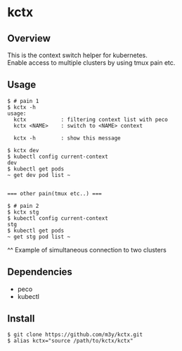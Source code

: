 # kctx

## Overview
This is the context switch helper for kubernetes.  
Enable access to multiple clusters by using tmux pain etc.

## Usage
```
$ # pain 1
$ kctx -h
usage:
  kctx           : filtering context list with peco
  kctx <NAME>    : switch to <NAME> context

  kctx -h        : show this message

$ kctx dev
$ kubectl config current-context
dev
$ kubectl get pods
~ get dev pod list ~


=== other pain(tmux etc..) ===

$ # pain 2
$ kctx stg
$ kubectl config current-context
stg
$ kubectl get pods
~ get stg pod list ~
```
^^ Example of simultaneous connection to two clusters


## Dependencies
- peco
- kubectl

## Install
```
$ git clone https://github.com/m3y/kctx.git
$ alias kctx="source /path/to/kctx/kctx"
```
